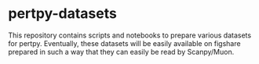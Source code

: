# pertpy-datasets

This repository contains scripts and notebooks to prepare various datasets for pertpy.
Eventually, these datasets will be easily available on figshare prepared in such a way that they can easily be read by Scanpy/Muon.
